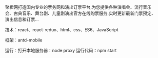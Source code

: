 聚橙网打造国内专业的票务网和演出订票平台,为您提供各种演唱会、流行音乐会、古典音乐、舞台剧、儿童剧演出官方在线购票服务,实时更新最新门票预定、演出信息和订票...




技术：react、react-redux、html、css、ES6、JavaScript


框架：antd-mobile


运行：打开本地服务器：node proxy   运行代码：npm start
